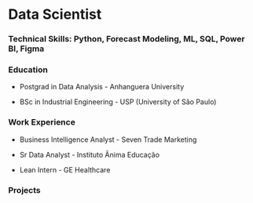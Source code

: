 # Data Scientist

### Technical Skills: Python, Forecast Modeling, ML, SQL, Power BI, Figma

### Education
- Postgrad in Data Analysis - Anhanguera University

- BSc in Industrial Engineering - USP (University of São Paulo)

### Work Experience
- Business Intelligence Analyst - Seven Trade Marketing

- Sr Data Analyst - Instituto Ânima Educação

- Lean Intern - GE Healthcare
  
### Projects
